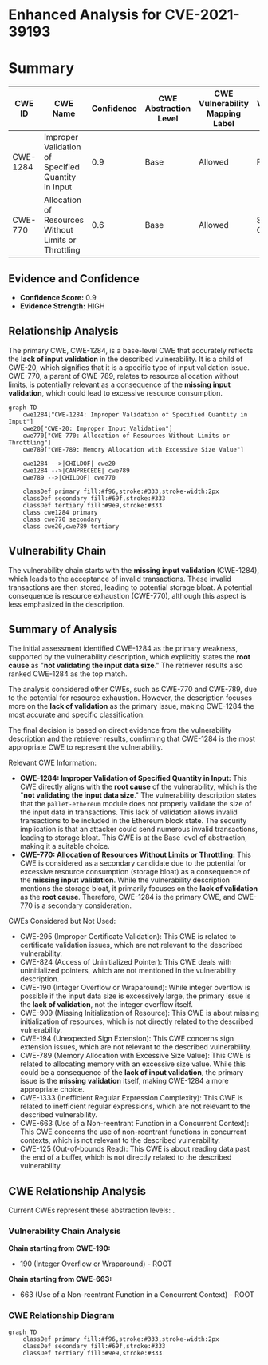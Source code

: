 # Enhanced Analysis for CVE-2021-39193

# Summary
| CWE ID | CWE Name | Confidence | CWE Abstraction Level | CWE Vulnerability Mapping Label | CWE-Vulnerability Mapping Notes |
|---|---|---|---|---|---|
| CWE-1284 | Improper Validation of Specified Quantity in Input | 0.9 | Base | Allowed | Primary CWE |
| CWE-770 | Allocation of Resources Without Limits or Throttling | 0.6 | Base | Allowed | Secondary Candidate |

## Evidence and Confidence

*   **Confidence Score:** 0.9
*   **Evidence Strength:** HIGH

## Relationship Analysis
The primary CWE, CWE-1284, is a base-level CWE that accurately reflects the **lack of input validation** in the described vulnerability. It is a child of CWE-20, which signifies that it is a specific type of input validation issue. CWE-770, a parent of CWE-789, relates to resource allocation without limits, is potentially relevant as a consequence of the **missing input validation**, which could lead to excessive resource consumption.

```mermaid
graph TD
    cwe1284["CWE-1284: Improper Validation of Specified Quantity in Input"]
    cwe20["CWE-20: Improper Input Validation"]
    cwe770["CWE-770: Allocation of Resources Without Limits or Throttling"]
    cwe789["CWE-789: Memory Allocation with Excessive Size Value"]
    
    cwe1284 -->|CHILDOF| cwe20
    cwe1284 -->|CANPRECEDE| cwe789
    cwe789 -->|CHILDOF| cwe770
    
    classDef primary fill:#f96,stroke:#333,stroke-width:2px
    classDef secondary fill:#69f,stroke:#333
    classDef tertiary fill:#9e9,stroke:#333
    class cwe1284 primary
    class cwe770 secondary
    class cwe20,cwe789 tertiary
```

## Vulnerability Chain
The vulnerability chain starts with the **missing input validation** (CWE-1284), which leads to the acceptance of invalid transactions. These invalid transactions are then stored, leading to potential storage bloat. A potential consequence is resource exhaustion (CWE-770), although this aspect is less emphasized in the description.

## Summary of Analysis
The initial assessment identified CWE-1284 as the primary weakness, supported by the vulnerability description, which explicitly states the **root cause** as "**not validating the input data size**." The retriever results also ranked CWE-1284 as the top match.

The analysis considered other CWEs, such as CWE-770 and CWE-789, due to the potential for resource exhaustion. However, the description focuses more on the **lack of validation** as the primary issue, making CWE-1284 the most accurate and specific classification.

The final decision is based on direct evidence from the vulnerability description and the retriever results, confirming that CWE-1284 is the most appropriate CWE to represent the vulnerability.

Relevant CWE Information:

*   **CWE-1284: Improper Validation of Specified Quantity in Input:** This CWE directly aligns with the **root cause** of the vulnerability, which is the "**not validating the input data size**." The vulnerability description states that the `pallet-ethereum` module does not properly validate the size of the input data in transactions. This lack of validation allows invalid transactions to be included in the Ethereum block state. The security implication is that an attacker could send numerous invalid transactions, leading to storage bloat. This CWE is at the Base level of abstraction, making it a suitable choice.
*   **CWE-770: Allocation of Resources Without Limits or Throttling:** This CWE is considered as a secondary candidate due to the potential for excessive resource consumption (storage bloat) as a consequence of the **missing input validation**. While the vulnerability description mentions the storage bloat, it primarily focuses on the **lack of validation** as the **root cause**. Therefore, CWE-1284 is the primary CWE, and CWE-770 is a secondary consideration.

CWEs Considered but Not Used:

*   CWE-295 (Improper Certificate Validation): This CWE is related to certificate validation issues, which are not relevant to the described vulnerability.
*   CWE-824 (Access of Uninitialized Pointer): This CWE deals with uninitialized pointers, which are not mentioned in the vulnerability description.
*   CWE-190 (Integer Overflow or Wraparound): While integer overflow is possible if the input data size is excessively large, the primary issue is the **lack of validation**, not the integer overflow itself.
*   CWE-909 (Missing Initialization of Resource): This CWE is about missing initialization of resources, which is not directly related to the described vulnerability.
*   CWE-194 (Unexpected Sign Extension): This CWE concerns sign extension issues, which are not relevant to the described vulnerability.
*   CWE-789 (Memory Allocation with Excessive Size Value): This CWE is related to allocating memory with an excessive size value. While this could be a consequence of the **lack of input validation**, the primary issue is the **missing validation** itself, making CWE-1284 a more appropriate choice.
*   CWE-1333 (Inefficient Regular Expression Complexity): This CWE is related to inefficient regular expressions, which are not relevant to the described vulnerability.
*   CWE-663 (Use of a Non-reentrant Function in a Concurrent Context): This CWE concerns the use of non-reentrant functions in concurrent contexts, which is not relevant to the described vulnerability.
*   CWE-125 (Out-of-bounds Read): This CWE is about reading data past the end of a buffer, which is not directly related to the described vulnerability.


## CWE Relationship Analysis

Current CWEs represent these abstraction levels: .


### Vulnerability Chain Analysis

**Chain starting from CWE-190:**
- 190 (Integer Overflow or Wraparound) - ROOT


**Chain starting from CWE-663:**
- 663 (Use of a Non-reentrant Function in a Concurrent Context) - ROOT



### CWE Relationship Diagram

```mermaid
graph TD
    classDef primary fill:#f96,stroke:#333,stroke-width:2px
    classDef secondary fill:#69f,stroke:#333
    classDef tertiary fill:#9e9,stroke:#333
```